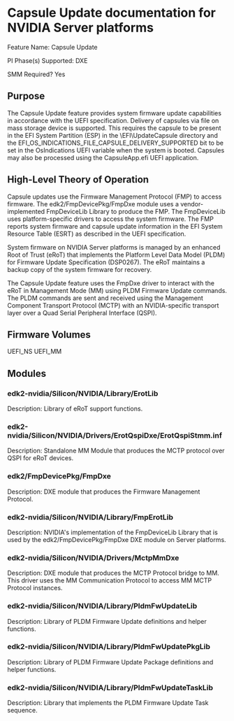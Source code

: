 # Capsule Update documentation for NVIDIA Server platforms
Feature Name: Capsule Update

PI Phase(s) Supported: DXE

SMM Required? Yes

## Purpose
The Capsule Update feature provides system firmware update capabilities in accordance with the UEFI specification.  Delivery of capsules via file on mass storage device is supported.  This requires the capsule to be present in the EFI System Partition (ESP) in the \EFI\UpdateCapsule directory and the EFI_OS_INDICATIONS_FILE_CAPSULE_DELIVERY_SUPPORTED bit to be set in the OsIndications UEFI variable when the system is booted.  Capsules may also be processed using the CapsuleApp.efi UEFI application.

## High-Level Theory of Operation
Capsule updates use the Firmware Management Protocol (FMP) to access firmware.  The edk2/FmpDevicePkg/FmpDxe module uses a vendor-implemented FmpDeviceLib Library to produce the FMP.  The FmpDeviceLib uses platform-specific drivers to access the system firmware.  The FMP reports system firmware and capsule update information in the EFI System Resource Table (ESRT) as described in the UEFI specification.

System firmware on NVIDIA Server platforms is managed by an enhanced Root of Trust (eRoT) that implements the Platform Level Data Model (PLDM) for Firmware Update Specification (DSP0267).  The eRoT maintains a backup copy of the system firmware for recovery.

The Capsule Update feature uses the FmpDxe driver to interact with the eRoT in Management Mode (MM) using PLDM Firmware Update commands.  The PLDM commands are sent and received using the Management Component Transport Protocol (MCTP) with an NVIDIA-specific transport layer over a Quad Serial Peripheral Interface (QSPI).

## Firmware Volumes
UEFI_NS
UEFI_MM

## Modules
### edk2-nvidia/Silicon/NVIDIA/Library/ErotLib
Description:
Library of eRoT support functions.
### edk2-nvidia/Silicon/NVIDIA/Drivers/ErotQspiDxe/ErotQspiStmm.inf
Description:
Standalone MM Module that produces the MCTP protocol over QSPI for eRoT devices.
### edk2/FmpDevicePkg/FmpDxe
Description:
DXE module that produces the Firmware Management Protocol.
### edk2-nvidia/Silicon/NVIDIA/Library/FmpErotLib
Description:
NVIDIA's implementation of the FmpDeviceLib Library that is used by the edk2/FmpDevicePkg/FmpDxe DXE module on Server platforms.
### edk2-nvidia/Silicon/NVIDIA/Drivers/MctpMmDxe
Description:
DXE module that produces the MCTP Protocol bridge to MM.  This driver uses the MM Communication Protocol to access MM MCTP Protocol instances.
### edk2-nvidia/Silicon/NVIDIA/Library/PldmFwUpdateLib
Description:
Library of PLDM Firmware Update definitions and helper functions.
### edk2-nvidia/Silicon/NVIDIA/Library/PldmFwUpdatePkgLib
Description:
Library of PLDM Firmware Update Package definitions and helper functions.
### edk2-nvidia/Silicon/NVIDIA/Library/PldmFwUpdateTaskLib
Description:
Library that implements the PLDM Firmware Update Task sequence.
